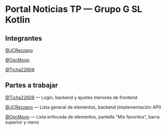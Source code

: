 # Portal Noticias TP — Grupo G SL Kotlin

## Integrantes

[@JCRezzano](https://github.com/JCRezzano) 

[@OscMoon](https://github.com/OscMoon) 

[@Ticha22608](https://github.com/Ticha22608)

## Partes a trabajar

[@Ticha22608](https://github.com/Ticha22608) — Login, backend y ajustes menores de frontend

[@JCRezzano](https://github.com/JCRezzano) — Lista general de elementos, backend (implementación API)  

[@OscMoon](https://github.com/OscMoon) — Lista enfocada de elementos, pantalla "Mis favoritos", barra superior y menú
